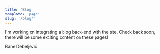 ```yaml
---
title: 'Blog'
template: 'page'
slug: '/blog/'
---
```


I'm working on integrating a blog back-end with the site. Check back soon, there will be some exciting content on these pages!

Bane Debeljević
